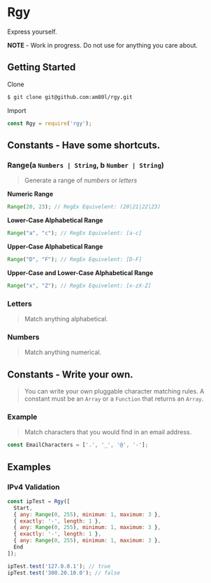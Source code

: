 # Rgy
Express yourself.

**NOTE** - Work in progress. Do not use for anything you care about.

## Getting Started

Clone
```sh
$ git clone git@github.com:am80l/rgy.git
```

Import
```js
const Rgy = require('rgy');
```

## Constants - Have some shortcuts.

### Range(a `Numbers | String`, b `Number | String`)
> Generate a range of *numbers* or *letters*

**Numeric Range**
```js
Range(20, 23); // RegEx Equivelent: (20|21|22|23)
```

**Lower-Case Alphabetical Range**
```js
Range("a", "c"); // RegEx Equivelent: [a-c]
```

**Upper-Case Alphabetical Range**
```js
Range("D", "F"); // RegEx Equivelent: [D-F]
```

**Upper-Case and Lower-Case Alphabetical Range**
```js
Range("x", "Z"); // RegEx Equivelent: [x-zX-Z]
```

### Letters
> Match anything alphabetical.

### Numbers
> Match anything numerical.

## Constants - Write your own.
> You can write your own pluggable character matching rules. A constant must be an `Array` or a `Function` that returns an `Array`.

### Example
> Match characters that you would find in an email address.
```js
const EmailCharacters = ['.', '_', '@', '-'];
```

## Examples

### IPv4 Validation
```js
const ipTest = Rgy([
  Start,
  { any: Range(0, 255), minimum: 1, maximum: 3 },
  { exactly: '-', length: 1 },
  { any: Range(0, 255), minimum: 1, maximum: 3 },
  { exactly: '-', length: 1 },
  { any: Range(0, 255), minimum: 1, maximum: 3 },
  End
]);

ipTest.test('127.0.0.1'); // true
ipTest.test('300.20.10.0'); // false
```
